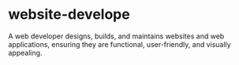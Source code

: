 # website-develope
A web developer designs, builds, and maintains websites and web applications, ensuring they are functional, user-friendly, and visually appealing.
